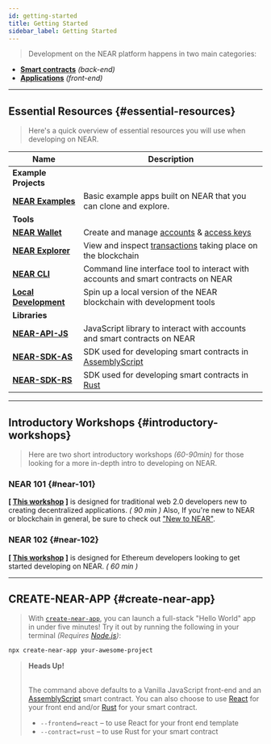 ```yaml
---
id: getting-started
title: Getting Started
sidebar_label: Getting Started
---
```


> Development on the NEAR platform happens in two main categories:

- **[Smart contracts](/docs/develop/contracts/overview)** _(back-end)_
- **[Applications](/docs/develop/front-end/near-api-js)** _(front-end)_

---

## Essential Resources {#essential-resources}

> Here's a quick overview of essential resources you will use when developing on NEAR.

| Name                                                   | Description                                                                                              |
| ------------------------------------------------------ | -------------------------------------------------------------------------------------------------------- |
| **Example Projects**                                   |                                                                                                          |
| **[NEAR Examples](https://near.dev)**                  | Basic example apps built on NEAR that you can clone and explore.                                         |
| **Tools**                                              |                                                                                                          |
| **[NEAR Wallet](/docs/tools/near-wallet)**             | Create and manage [accounts](/docs/concepts/account) & [access keys](/docs/concepts/account#access-keys) |
| **[NEAR Explorer](/docs/tools/near-explorer)**         | View and inspect [transactions](/docs/concepts/transaction) taking place on the blockchain               |
| **[NEAR CLI](/docs/tools/near-cli)**                   | Command line interface tool to interact with accounts and smart contracts on NEAR                        |
| **[Local Development](/docs/tools/kurtosis-localnet)** | Spin up a local version of the NEAR blockchain with development tools                                    |
| **Libraries**                                          |                                                                                                          |
| **[NEAR-API-JS](/docs/api/javascript-library)**        | JavaScript library to interact with accounts and smart contracts on NEAR                                 |
| **[NEAR-SDK-AS](https://github.com/near/near-sdk-as)** | SDK used for developing smart contracts in [AssemblyScript](https://www.assemblyscript.org/)             |
| **[NEAR-SDK-RS](https://github.com/near/near-sdk-rs)** | SDK used for developing smart contracts in [Rust](https://www.rust-lang.org/)                            |

---

## Introductory Workshops {#introductory-workshops}

> Here are two short introductory workshops _(60-90min)_ for those looking for a more in-depth intro to developing on NEAR.

### NEAR 101 {#near-101}

**[ [This workshop](https://bit.ly/near-101) ]** is designed for traditional web 2.0 developers new to creating decentralized applications. _( 90 min )_ Also, If you're new to NEAR or blockchain in general, be sure to check out ["New to NEAR"](/docs/concepts/new-to-near).

### NEAR 102 {#near-102}

**[ [This workshop](https://bit.ly/near-102) ]** is designed for Ethereum developers looking to get started developing on NEAR. _( 60 min )_

---

## CREATE-NEAR-APP {#create-near-app}

> With [`create-near-app`](https://github.com/near/create-near-app), you can launch a full-stack "Hello World" app in under five minutes! Try it out by running the following in your terminal _(Requires [Node.js](https://nodejs.org/en/))_:

```bash
npx create-near-app your-awesome-project
```

<blockquote class="warning">
<strong>Heads Up!</strong><br /><br />

The command above defaults to a Vanilla JavaScript front-end and an [AssemblyScript](https://www.assemblyscript.org/) smart contract. You can also choose to use [React](https://reactjs.org/) for your front end and/or [Rust](https://www.rust-lang.org/) for your smart contract.

- `--frontend=react` – to use React for your front end template
- `--contract=rust` – to use Rust for your smart contract

</blockquote>
